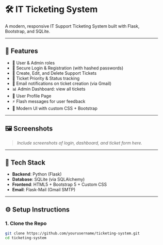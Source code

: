 # 🛠️ IT Ticketing System

A modern, responsive IT Support Ticketing System built with Flask, Bootstrap, and SQLite.

---

## 🚀 Features

- 🧑 User & Admin roles
- 🔐 Secure Login & Registration (with hashed passwords)
- 📝 Create, Edit, and Delete Support Tickets
- 🧩 Ticket Priority & Status tracking
- 📧 Email notifications on ticket creation (via Gmail)
- 📊 Admin Dashboard: view all tickets
- 👤 User Profile Page
- ⚡ Flash messages for user feedback
- 🎨 Modern UI with custom CSS + Bootstrap

---

## 🖼️ Screenshots

> _Include screenshots of login, dashboard, and ticket form here._

---

## 🧪 Tech Stack

- **Backend**: Python (Flask)
- **Database**: SQLite (via SQLAlchemy)
- **Frontend**: HTML5 + Bootstrap 5 + Custom CSS
- **Email**: Flask-Mail (Gmail SMTP)

---

## ⚙️ Setup Instructions

### 1. Clone the Repo

```bash
git clone https://github.com/yourusername/ticketing-system.git
cd ticketing-system
